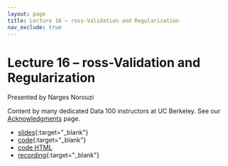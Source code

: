 ```yaml
---
layout: page
title: Lecture 16 – ross-Validation and Regularization
nav_exclude: true
---
```


# Lecture 16 – ross-Validation and Regularization

Presented by Narges Norouzi

Content by many dedicated Data 100 instructors at UC Berkeley. See our [Acknowledgments](../../acks) page.

- [slides](https://docs.google.com/presentation/d/1pfqhZtfpNpNC2xaVuC_j-Qh_Vu3EzOqgsbHziat_w8o/edit?usp=sharing){:target="_blank"}
- [code](https://data100.datahub.berkeley.edu/hub/user-redirect/git-pull?repo=https%3A%2F%2Fgithub.com%2FDS-100%2Ffa23-student&urlpath=lab%2Ftree%2Ffa23-student%2Flecture%2Flec16%2Flec16.ipynb&branch=main){:target="_blank"}
- [code HTML](../../resources/assets/lectures/lec16/lec16.html)
- [recording](https://youtu.be/GpWUTfNmrHE){:target="_blank"}
